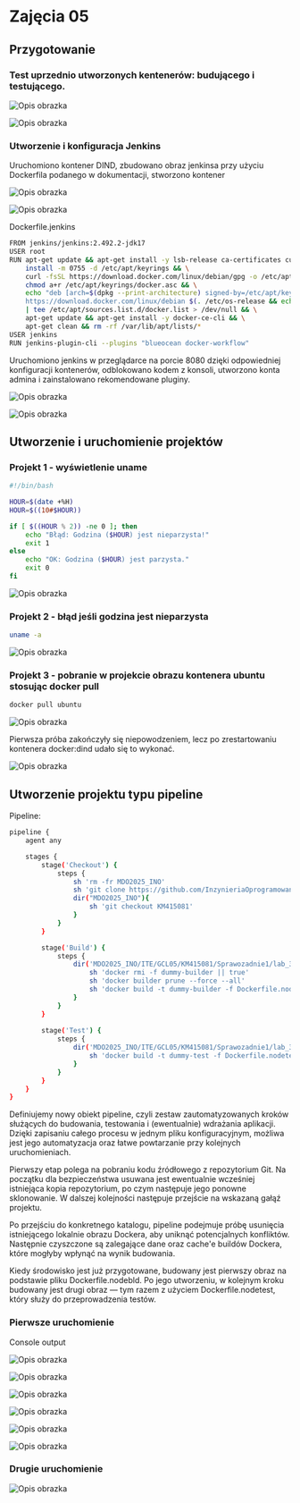 # Zajęcia 05
## Przygotowanie
### Test uprzednio utworzonych kentenerów: budującego i testującego.

![Opis obrazka](lab5_screenshots/1.png)

![Opis obrazka](lab5_screenshots/1.png)

### Utworzenie i konfiguracja Jenkins
Uruchomiono kontener DIND, zbudowano obraz jenkinsa przy użyciu Dockerfila podanego w dokumentacji, stworzono kontener

![Opis obrazka](lab5_screenshots/13.png)

![Opis obrazka](lab5_screenshots/14.png)

Dockerfile.jenkins
```sh
FROM jenkins/jenkins:2.492.2-jdk17
USER root
RUN apt-get update && apt-get install -y lsb-release ca-certificates curl && \
    install -m 0755 -d /etc/apt/keyrings && \
    curl -fsSL https://download.docker.com/linux/debian/gpg -o /etc/apt/keyrings/docker.asc && \
    chmod a+r /etc/apt/keyrings/docker.asc && \
    echo "deb [arch=$(dpkg --print-architecture) signed-by=/etc/apt/keyrings/docker.asc] \
    https://download.docker.com/linux/debian $(. /etc/os-release && echo \"$VERSION_CODENAME\") stable" \
    | tee /etc/apt/sources.list.d/docker.list > /dev/null && \
    apt-get update && apt-get install -y docker-ce-cli && \
    apt-get clean && rm -rf /var/lib/apt/lists/*
USER jenkins
RUN jenkins-plugin-cli --plugins "blueocean docker-workflow"
```
Uruchomiono jenkins w przeglądarce na porcie 8080 dzięki odpowiedniej konfiguracji kontenerów, odblokowano kodem z konsoli, utworzono konta admina i zainstalowano rekomendowane pluginy.

![Opis obrazka](lab5_screenshots/j1.png)

![Opis obrazka](lab5_screenshots/j2.png)

## Utworzenie i uruchomienie projektów
### Projekt 1 - wyświetlenie uname
```sh
#!/bin/bash

HOUR=$(date +%H)
HOUR=$((10#$HOUR))  

if [ $((HOUR % 2)) -ne 0 ]; then
    echo "Błąd: Godzina ($HOUR) jest nieparzysta!"
    exit 1
else
    echo "OK: Godzina ($HOUR) jest parzysta."
    exit 0
fi
```
![Opis obrazka](lab5_screenshots/3.png)

### Projekt 2 - błąd jeśli godzina jest nieparzysta
```sh
uname -a
```
![Opis obrazka](lab5_screenshots/4.png)

### Projekt 3 - pobranie w projekcie obrazu kontenera ubuntu stosując docker pull
```sh
docker pull ubuntu
```
![Opis obrazka](lab5_screenshots/5.png)

Pierwsza próba zakończyły się niepowodzeniem, lecz po zrestartowaniu kontenera docker:dind udało się to wykonać.

![Opis obrazka](lab5_screenshots/6.png)

## Utworzenie projektu typu pipeline
Pipeline:
```sh
pipeline {
    agent any

    stages {
        stage('Checkout') {
            steps {
                sh 'rm -fr MDO2025_INO'
                sh 'git clone https://github.com/InzynieriaOprogramowaniaAGH/MDO2025_INO.git'
                dir("MDO2025_INO"){
                    sh 'git checkout KM415081'
                }
            }
        }

        stage('Build') {
            steps {
                dir('MDO2025_INO/ITE/GCL05/KM415081/Sprawozadnie1/lab_3_dockerfile') {
                    sh 'docker rmi -f dummy-builder || true'
                    sh 'docker builder prune --force --all'
                    sh 'docker build -t dummy-builder -f Dockerfile.nodebld .'
                }
            }
        }
        
        stage('Test') {
            steps {
                dir('MDO2025_INO/ITE/GCL05/KM415081/Sprawozadnie1/lab_3_dockerfile') {
                    sh 'docker build -t dummy-test -f Dockerfile.nodetest .'
                }
            }
        }
    }
}
```
Definiujemy nowy obiekt pipeline, czyli zestaw zautomatyzowanych kroków służących do budowania, testowania i (ewentualnie) wdrażania aplikacji. Dzięki zapisaniu całego procesu w jednym pliku konfiguracyjnym, możliwa jest jego automatyzacja oraz łatwe powtarzanie przy kolejnych uruchomieniach.

Pierwszy etap polega na pobraniu kodu źródłowego z repozytorium Git. Na początku dla bezpieczeństwa usuwana jest ewentualnie wcześniej istniejąca kopia repozytorium, po czym następuje jego ponowne sklonowanie. W dalszej kolejności następuje przejście na wskazaną gałąź projektu.

Po przejściu do konkretnego katalogu, pipeline podejmuje próbę usunięcia istniejącego lokalnie obrazu Dockera, aby uniknąć potencjalnych konfliktów. Następnie czyszczone są zalegające dane oraz cache'e buildów Dockera, które mogłyby wpłynąć na wynik budowania.

Kiedy środowisko jest już przygotowane, budowany jest pierwszy obraz na podstawie pliku Dockerfile.nodebld. Po jego utworzeniu, w kolejnym kroku budowany jest drugi obraz — tym razem z użyciem Dockerfile.nodetest, który służy do przeprowadzenia testów.

### Pierwsze uruchomienie
Console output

![Opis obrazka](lab5_screenshots/7.png)

![Opis obrazka](lab5_screenshots/8.png)

![Opis obrazka](lab5_screenshots/9.png)

![Opis obrazka](lab5_screenshots/10.png)

![Opis obrazka](lab5_screenshots/11.png)

![Opis obrazka](lab5_screenshots/12.png)

### Drugie uruchomienie

![Opis obrazka](lab5_screenshots/13.png)

